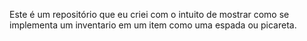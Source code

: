 Este é um repositório que eu criei com o intuito de mostrar como se implementa um inventario em um item como uma espada ou picareta.
